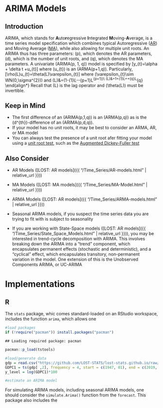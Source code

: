 ARIMA Models
================

## Introduction

ARIMA, which stands for **A**uto**r**egressive **I**ntegrated
**M**oving-**A**verage, is a time series model specification which
combines typical Autoregressive
([AR](https://en.wikipedia.org/wiki/Autoregressive_model)) and Moving
Average ([MA](https://en.wikipedia.org/wiki/Moving-average_model)),
while also allowing for multiple unit roots. An ARIMA thus has three
parameters: \(p\), which denotes the AR parameters, \(d\), which is the
number of unit roots, and \(q\), which denotes the MA parameters. A
univariate \(ARIMA(p, 1, q)\) model is specified by
\[y_{t}=\alpha + \delta t +u_{t}\] where \(u_{t}\) is an
\(ARMA(p+1,q)\). Particularly, \[\rho(L)u_{t}=\theta(L)\varepsilon_{t}\]
where \(\varepsilon_{t}\sim WN(0,\sigma^{2})\) and 
(L)&=(1-*{1}L--*{p+1}L<sup>{p+1})\\ (L)&=1+*{1}L++*{q}L</sup>{q}
\\end{align\*} Recall that \(L\) is the lag operator and \(\theta(L)\)
must be invertible.

## Keep in Mind

  - The first difference of an \(ARIMA(p,1,q)\) is an \(ARMA(p,q)\) as
    is the \(d^{th}\)-difference of an \(ARIMA(p,d,q)\).
  - If your model has no unit roots, it may be best to consider an ARMA,
    AR, or MA model
  - You can always test the presence of a unit root afer fitting your
    model using a [unit root
    test](https://en.wikipedia.org/wiki/Unit_root_test), such as the
    [Augmented Dickey-Fuller
    test](https://en.wikipedia.org/wiki/Augmented_Dickey%E2%80%93Fuller_test)

## Also Consider

  - AR Models (\[LOST: AR models\]({{ “/Time\_Series/AR-models.html” |
    relative\_url }}))

  - MA Models (\[LOST: MA models\]({{ “/Time\_Series/MA-Model.html” |
    relative\_url }}))

  - ARMA Models (\[LOST: AR models\]({{ “/Time\_Series/ARMA-models.html”
    | relative\_url }}))

  - Seasonal ARIMA models, if you suspect the time series data you are
    trying to fit with is subject to seasonality

  - If you are working with State-Space models (\[LOST: AR models\]({{
    “/Time\_Series/State\_Space\_Models.html” | relative\_url }})),
    you may be interested in trend-cycle decomposition with ARIMA. This
    involves breaking down the ARIMA into a “trend” component, which
    encapsulates permanent effects (stochastic and deterministic), and a
    “cyclical” effect, which encapsulates transitory, non-permanent
    variation in the model. One extension of this is the Unobserved
    Components ARIMA, or UC-ARIMA

# Implementations

## R

The `stats` package, whic comes standard-loaded on an RStudio workspace,
includes the function `arima`, which allows one

``` r
#load packages
if (!require("pacman")) install.packages("pacman")
```

    ## Loading required package: pacman

``` r
pacman::p_load(tstools)
```

``` r
#load/generate data
gdp = read.csv("https://github.com/LOST-STATS/lost-stats.github.io/raw/source/Time_Series/Data/GDPC1.csv")
GDPC1 = ts(gdp[ ,2], frequency = 4, start = c(1947, 01), end = c(2019, 04))
y_level = log(GDPC1)*100
```

``` r
#estimate an ARIMA model
```

For simulating ARIMA models, including seasonal ARIMA models, one should
consider the `simulate.Arima()` function from the `forecast`. This
package also includes the

